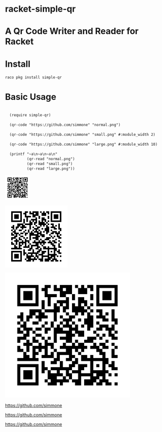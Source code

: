 # racket-simple-qr

A Qr Code Writer and Reader for Racket
==================

# Install
    raco pkg install simple-qr

# Basic Usage
```racket

  (require simple-qr)

  (qr-code "https://github.com/simmone" "normal.png")

  (qr-code "https://github.com/simmone" "small.png" #:module_width 2)

  (qr-code "https://github.com/simmone" "large.png" #:module_width 10)

  (printf "~a\n~a\n~a\n"
          (qr-read "normal.png")
          (qr-read "small.png")
          (qr-read "large.png"))
```
![ScreenShot](simple-qr/example/small.png)

![ScreenShot](simple-qr/example/normal.png)

![ScreenShot](simple-qr/example/large.png)

https://github.com/simmone

https://github.com/simmone

https://github.com/simmone


